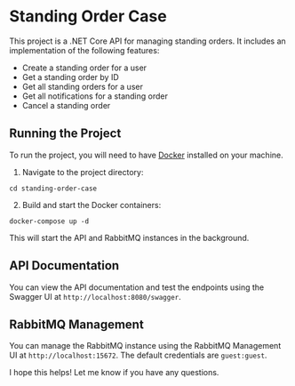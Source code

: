 
# Standing Order Case

This project is a .NET Core API for managing standing orders. It includes an implementation of the following features:

-   Create a standing order for a user
-   Get a standing order by ID
-   Get all standing orders for a user
-   Get all notifications for a standing order
-   Cancel a standing order

## Running the Project

To run the project, you will need to have [Docker](https://www.docker.com/) installed on your machine.

1.  Navigate to the project directory:


`cd standing-order-case` 

2.  Build and start the Docker containers:


`docker-compose up -d` 

This will start the API and RabbitMQ instances in the background.

## API Documentation

You can view the API documentation and test the endpoints using the Swagger UI at `http://localhost:8080/swagger`.

## RabbitMQ Management

You can manage the RabbitMQ instance using the RabbitMQ Management UI at `http://localhost:15672`. The default credentials are `guest:guest`.

I hope this helps! Let me know if you have any questions.